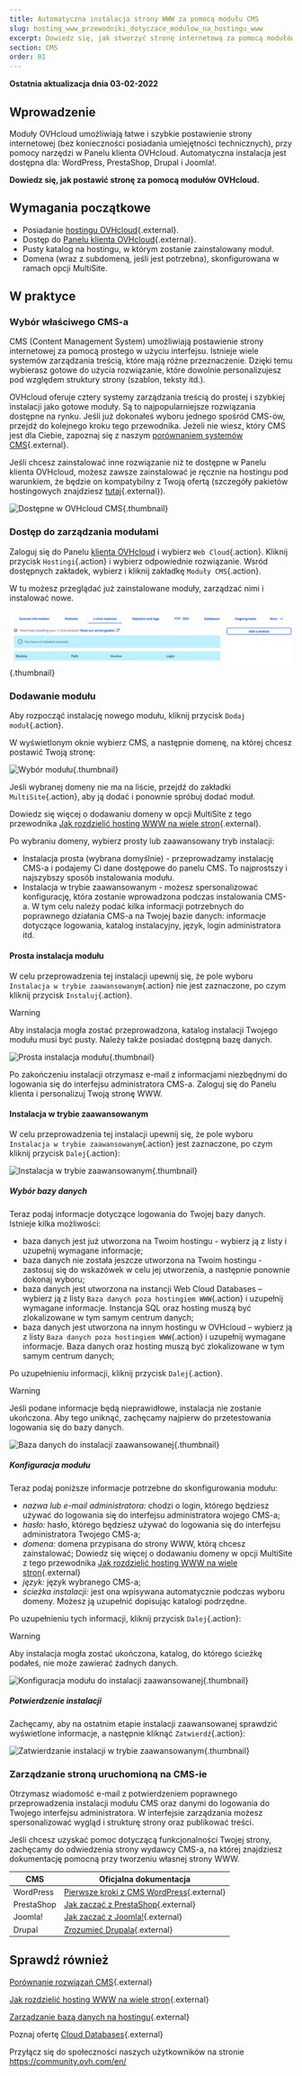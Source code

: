 ```yaml
---
title: Automatyczna instalacja strony WWW za pomocą modułu CMS
slug: hosting_www_przewodniki_dotyczace_modulow_na_hostingu_www
excerpt: Dowiedz się, jak stworzyć stronę internetową za pomocą modułów OVH
section: CMS
order: 01
---
```


**Ostatnia aktualizacja dnia 03-02-2022**

## Wprowadzenie 

Moduły OVHcloud umożliwiają łatwe i szybkie postawienie strony internetowej (bez konieczności posiadania umiejętności technicznych), przy pomocy narzędzi w Panelu klienta OVHcloud. Automatyczna instalacja jest dostępna dla: WordPress, PrestaShop, Drupal i Joomla!.

**Dowiedz się, jak postawić stronę za pomocą modułów OVHcloud.**

## Wymagania początkowe

- Posiadanie [hostingu OVHcloud](https://www.ovhcloud.com/pl/web-hosting/){.external}.
- Dostęp do [Panelu klienta OVHcloud](https://www.ovh.com/auth/?action=gotomanager&from=https://www.ovh.pl/&ovhSubsidiary=pl){.external}.
- Pusty katalog na hostingu, w którym zostanie zainstalowany moduł.
- Domena (wraz z subdomeną, jeśli jest potrzebna), skonfigurowana w ramach opcji MultiSite.

## W praktyce

### Wybór właściwego CMS-a

CMS (Content Management System) umożliwiają postawienie strony internetowej za pomocą prostego w użyciu interfejsu. Istnieje wiele systemów zarządzania treścią, które mają różne przeznaczenie. Dzięki temu wybierasz gotowe do użycia rozwiązanie, które dowolnie personalizujesz pod względem struktury strony (szablon, teksty itd.).

OVHcloud oferuje cztery systemy zarządzania treścią do prostej i szybkiej instalacji jako gotowe moduły. Są to najpopularniejsze rozwiązania dostępne na rynku. Jeśli już dokonałeś wyboru jednego spośród CMS-ów, przejdź do kolejnego kroku tego przewodnika. 
Jeżeli nie wiesz, który CMS jest dla Ciebie, zapoznaj się z naszym [porównaniem systemów CMS](https://www.ovhcloud.com/pl/web-hosting/uc-cms-comparison/){.external}.

Jeśli chcesz zainstalować inne rozwiązanie niż te dostępne w Panelu klienta OVHcloud, możesz zawsze zainstalować je ręcznie na hostingu pod warunkiem, że będzie on kompatybilny z Twoją ofertą (szczegóły pakietów hostingowych znajdziesz [tutaj](https://www.ovhcloud.com/pl/web-hosting/){.external}).

![Dostępne w OVHcloud CMS](images/CMS_logo.png){.thumbnail}


### Dostęp do zarządzania modułami

Zaloguj się do Panelu [klienta OVHcloud](https://www.ovh.com/auth/?action=gotomanager&from=https://www.ovh.pl/&ovhSubsidiary=pl) i wybierz `Web Cloud`{.action}. Kliknij przycisk `Hostingi`{.action} i wybierz odpowiednie rozwiązanie. Wsród dostępnych zakładek, wybierz i kliknij zakładkę `Moduły CMS`{.action}.

W tu możesz przeglądać już zainstalowane moduły, zarządzać nimi i instalować nowe.

![Dostęp do sekcji Moduły OVHcloud](images/access_to_the_1_click_modules_section.png){.thumbnail}

### Dodawanie modułu

Aby rozpocząć instalację nowego modułu, kliknij przycisk `Dodaj moduł`{.action}.

W wyświetlonym oknie wybierz CMS, a następnie domenę, na której chcesz postawić Twoją stronę:

![Wybór modułu](images/add_a_module.png){.thumbnail}

Jeśli wybranej domeny nie ma na liście, przejdź do zakładki `MultiSite`{.action}, aby ją dodać i ponownie spróbuj dodać moduł.

Dowiedz się więcej o dodawaniu domeny w opcji MultiSite z tego przewodnika [Jak rozdzielić hosting WWW na wiele stron](https://docs.ovh.com/pl/hosting/konfiguracja-multisite-na-hostingu/){.external}.

Po wybraniu domeny, wybierz prosty lub zaawansowany tryb instalacji:

- Instalacja prosta (wybrana domyślnie) - przeprowadzamy instalację CMS-a i podajemy Ci dane dostępowe do panelu CMS. To najprostszy i najszybszy sposób instalowania modułu.
- Instalacja w trybie zaawansowanym - możesz spersonalizować konfigurację, która zostanie wprowadzona podczas instalowania CMS-a. W tym celu należy podać kilka informacji potrzebnych do poprawnego działania CMS-a na Twojej bazie danych: informacje dotyczące logowania, katalog instalacyjny, język, login administratora itd.

#### Prosta instalacja modułu

W celu przeprowadzenia tej instalacji upewnij się, że pole wyboru `Instalacja w trybie zaawansowanym`{.action} nie jest zaznaczone, po czym kliknij przycisk `Instaluj`{.action}.

> [!warning]
>
> Aby instalacja mogła zostać przeprowadzona, katalog instalacji Twojego modułu musi być pusty. Należy także posiadać dostępną bazę danych.
> 

![Prosta instalacja modułu](images/choose_installation.png){.thumbnail}

Po zakończeniu instalacji otrzymasz e-mail z informacjami niezbędnymi do logowania się do interfejsu administratora CMS-a. Zaloguj się do Panelu klienta i personalizuj Twoją stronę WWW.

#### Instalacja w trybie zaawansowanym

W celu przeprowadzenia tej instalacji upewnij się, że pole wyboru `Instalacja w trybie zaawansowanym`{.action} jest zaznaczone, po czym kliknij przycisk `Dalej`{.action}:

![Instalacja w trybie zaawansowanym](images/advanced_installation.png){.thumbnail}

##### Wybór bazy danych

Teraz podaj informacje dotyczące logowania do Twojej bazy danych. Istnieje kilka możliwości:

- baza danych jest już utworzona na Twoim hostingu - wybierz ją z listy i uzupełnij wymagane informacje;
- baza danych nie została jeszcze utworzona na Twoim hostingu - zastosuj się do wskazówek w celu jej utworzenia, a następnie ponownie dokonaj wyboru;
- baza danych jest utworzona na instancji Web Cloud Databases – wybierz ją z listy `Baza danych poza hostingiem WWW`{.action} i uzupełnij wymagane informacje. Instancja SQL oraz hosting muszą być zlokalizowane w tym samym centrum danych;
- baza danych jest utworzona na innym hostingu w OVHcloud – wybierz ją z listy `Baza danych poza hostingiem WWW`{.action} i uzupełnij wymagane informacje. Baza danych oraz hosting muszą być zlokalizowane w tym samym centrum danych;

Po uzupełnieniu informacji, kliknij przycisk `Dalej`{.action}.

> [!warning]
>
> Jeśli podane informacje będą nieprawidłowe, instalacja nie zostanie ukończona. Aby tego uniknąć, zachęcamy najpierw do przetestowania logowania się do bazy danych.
> 

![Baza danych do instalacji zaawansowanej](images/advanced_installation_database.png){.thumbnail}

##### Konfiguracja modułu

Teraz podaj poniższe informacje potrzebne do skonfigurowania modułu:

- *nazwa lub e-mail administratora:* chodzi o login, którego będziesz używać do logowania się do interfejsu administratora wojego CMS-a;
- *hasło:* hasło, którego będziesz używać do logowania się do interfejsu administratora Twojego CMS-a;
- *domena:* domena przypisana do strony WWW, którą chcesz zainstalować;
Dowiedz się więcej o dodawaniu domeny w opcji MultiSite z tego przewodnika [Jak rozdzielić hosting WWW na wiele stron](https://docs.ovh.com/pl/hosting/konfiguracja-multisite-na-hostingu/){.external}
- *język:* język wybranego CMS-a;
- *ścieżka instalacji:* jest ona wpisywana automatycznie podczas wyboru domeny. Możesz ją uzupełnić dopisując katalogi podrzędne.

Po uzupełnieniu tych informacji, kliknij przycisk `Dalej`{.action}:

> [!warning]
>
> Aby instalacja mogła zostać ukończona, katalog, do którego ścieżkę podałeś, nie może zawierać żadnych danych.
> 

![Konfiguracja modułu do instalacji zaawansowanej](images/advanced_installation_configuration.png){.thumbnail}

##### Potwierdzenie instalacji

Zachęcamy, aby na ostatnim etapie instalacji zaawansowanej sprawdzić wyświetlone informacje, a następnie kliknąć `Zatwierdź`{.action}:

![Zatwierdzanie instalacji w trybie zaawansowanym](images/advanced_installation_summary.png){.thumbnail}

### Zarządzanie stroną uruchomioną na CMS-ie

Otrzymasz wiadomość e-mail z potwierdzeniem poprawnego przeprowadzenia instalacji modułu CMS oraz danymi do logowania do Twojego interfejsu administratora. W interfejsie zarządzania możesz spersonalizować wygląd i strukturę strony oraz publikować treści.

Jeśli chcesz uzyskać pomoc dotyczącą funkcjonalności Twojej strony, zachęcamy do odwiedzenia strony wydawcy CMS-a, na której znajdziesz dokumentację pomocną przy tworzeniu własnej strony WWW.

|CMS|Oficjalna dokumentacja|
|---|---|
|WordPress|[Pierwsze kroki z CMS WordPress](https://wordpress.org/support/article/first-steps-with-wordpress/){.external}|
|PrestaShop|[Jak zacząć z PrestaShop](http://doc.prestashop.com/display/PS17/Getting+Started){.external}|
|Joomla!|[Jak zaczać z Joomla!](https://www.joomla.org/about-joomla/getting-started.html){.external}|
|Drupal|[Zrozumieć Drupala](https://www.drupal.org/docs/7/understanding-drupal/overview){.external}|

## Sprawdź również

[Porównanie rozwiązań CMS](https://www.ovhcloud.com/pl/web-hosting/uc-cms-comparison/){.external}

[Jak rozdzielić hosting WWW na wiele stron](https://docs.ovh.com/pl/hosting/konfiguracja-multisite-na-hostingu/){.external}

[Zarządzanie bazą danych na hostingu](https://docs.ovh.com/pl/hosting/zarzadzanie-baza-danych-na-hostingu-www/){.external}

Poznaj ofertę [Cloud Databases](https://www.ovh.pl/cloud/cloud-databases/){.external}

Przyłącz się do społeczności naszych użytkowników na stronie <https://community.ovh.com/en/>
